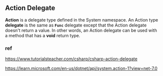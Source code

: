## Action Delegate
**Action** is a delegate type defined in the System namespace. An Action type **delegate** is the same as **`Func`** delegate except that the Action delegate doesn't return a value. 
In other words, an Action delegate can be used with a method that has a **void** return type.





### ref 
https://www.tutorialsteacher.com/csharp/csharp-action-delegate

https://learn.microsoft.com/en-us/dotnet/api/system.action-1?view=net-7.0
